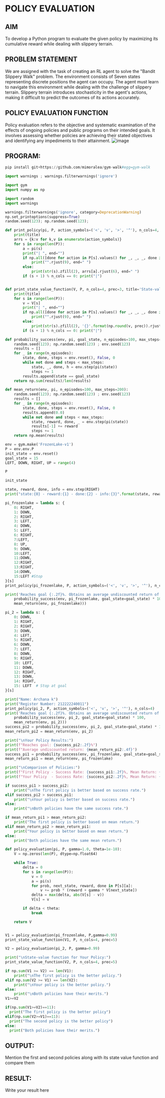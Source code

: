 # POLICY EVALUATION

## AIM
To develop a Python program to evaluate the given policy by maximizing its cumulative reward while dealing with slippery terrain.

## PROBLEM STATEMENT
We are assigned with the task of creating an RL agent to solve the "Bandit Slippery Walk" problem. The environment consists of Seven states representing discrete positions the agent can occupy. The agent must learn to navigate this environment while dealing with the challenge of slippery terrain. Slippery terrain introduces stochasticity in the agent's actions, making it difficult to predict the outcomes of its actions accurately.

## POLICY EVALUATION FUNCTION
Policy evaluation refers to the objective and systematic examination of the effects of ongoing policies and public programs on their intended goals. It involves assessing whether policies are achieving their stated objectives and identifying any impediments to their attainment.
![image](https://github.com/user-attachments/assets/a895dad5-6784-4ec0-8da0-b3f254ef59d6)

## PROGRAM:
```py
pip install git+https://github.com/mimoralea/gym-walk#egg=gym-walk

import warnings ; warnings.filterwarnings('ignore')

import gym
import numpy as np

import random
import warnings

warnings.filterwarnings('ignore', category=DeprecationWarning)
np.set_printoptions(suppress=True)
random.seed(123); np.random.seed(123);

def print_policy(pi, P, action_symbols=('<', 'v', '>', '^'), n_cols=4, title='Policy:'):
    print(title)
    arrs = {k:v for k,v in enumerate(action_symbols)}
    for s in range(len(P)):
        a = pi(s)
        print("| ", end="")
        if np.all([done for action in P[s].values() for _, _, _, done in action]):
            print("".rjust(9), end=" ")
        else:
            print(str(s).zfill(2), arrs[a].rjust(6), end=" ")
        if (s + 1) % n_cols == 0: print("|")


def print_state_value_function(V, P, n_cols=4, prec=3, title='State-value function:'):
    print(title)
    for s in range(len(P)):
        v = V[s]
        print("| ", end="")
        if np.all([done for action in P[s].values() for _, _, _, done in action]):
            print("".rjust(9), end=" ")
        else:
            print(str(s).zfill(2), '{}'.format(np.round(v, prec)).rjust(6), end=" ")
        if (s + 1) % n_cols == 0: print("|")

def probability_success(env, pi, goal_state, n_episodes=100, max_steps=200):
    random.seed(123); np.random.seed(123) ; env.seed(123)
    results = []
    for _ in range(n_episodes):
        state, done, steps = env.reset(), False, 0
        while not done and steps < max_steps:
            state, _, done, h = env.step(pi(state))
            steps += 1
        results.append(state == goal_state)
    return np.sum(results)/len(results)

def mean_return(env, pi, n_episodes=100, max_steps=200):
    random.seed(123); np.random.seed(123) ; env.seed(123)
    results = []
    for _ in range(n_episodes):
        state, done, steps = env.reset(), False, 0
        results.append(0.0)
        while not done and steps < max_steps:
            state, reward, done, _ = env.step(pi(state))
            results[-1] += reward
            steps += 1
    return np.mean(results)

env = gym.make('FrozenLake-v1')
P = env.env.P
init_state = env.reset()
goal_state = 15
LEFT, DOWN, RIGHT, UP = range(4)

P

init_state

state, reward, done, info = env.step(RIGHT)
print("state:{0} - reward:{1} - done:{2} - info:{3}".format(state, reward, done, info))

pi_frozenlake = lambda s: {
    0: RIGHT,
    1: DOWN,
    2: RIGHT,
    3: LEFT,
    4: DOWN,
    5: LEFT,
    6: RIGHT,
    7:LEFT,
    8: UP,
    9: DOWN,
    10:LEFT,
    11:DOWN,
    12:RIGHT,
    13:RIGHT,
    14:DOWN,
    15:LEFT #Stop
}[s]
print_policy(pi_frozenlake, P, action_symbols=('<', 'v', '>', '^'), n_cols=4)

print('Reaches goal {:.2f}%. Obtains an average undiscounted return of {:.4f}.'.format(
    probability_success(env, pi_frozenlake, goal_state=goal_state) * 100,
    mean_return(env, pi_frozenlake)))

pi_2 = lambda s: {
    0: DOWN,
    1: RIGHT,
    2: RIGHT,
    3: DOWN,
    4: LEFT,
    5: RIGHT,
    6: DOWN,
    7: LEFT,
    8: DOWN,
    9: RIGHT,
    10: LEFT,
    11: DOWN,
    12: RIGHT,
    13: DOWN,
    14: RIGHT,
    15: LEFT  # Stop at goal
}[s]

print("Name: Archana k")
print("Register Number: 212222240011")
print_policy(pi_2, P, action_symbols=('<', 'v', '>', '^'), n_cols=4)
print('Reaches goal {:.2f}%. Obtains an average undiscounted return of {:.4f}.'.format(
    probability_success(env, pi_2, goal_state=goal_state) * 100,
    mean_return(env, pi_2)))
success_pi2 = probability_success(env, pi_2, goal_state=goal_state) * 100
mean_return_pi2 = mean_return(env, pi_2)

print("\nYour Policy Results:")
print(f"Reaches goal: {success_pi2:.2f}%")
print(f"Average undiscounted return: {mean_return_pi2:.4f}")
success_pi1 = probability_success(env, pi_frozenlake, goal_state=goal_state) * 100
mean_return_pi1 = mean_return(env, pi_frozenlake)

print("\nComparison of Policies:")
print(f"First Policy - Success Rate: {success_pi1:.2f}%, Mean Return: {mean_return_pi1:.4f}")
print(f"Your Policy  - Success Rate: {success_pi2:.2f}%, Mean Return: {mean_return_pi2:.4f}")

if success_pi1 > success_pi2:
    print("\nThe first policy is better based on success rate.")
elif success_pi2 > success_pi1:
    print("\nYour policy is better based on success rate.")
else:
    print("\nBoth policies have the same success rate.")

if mean_return_pi1 > mean_return_pi2:
    print("The first policy is better based on mean return.")
elif mean_return_pi2 > mean_return_pi1:
    print("Your policy is better based on mean return.")
else:
    print("Both policies have the same mean return.")

def policy_evaluation(pi, P, gamma=1.0, theta=1e-10):
    V = np.zeros(len(P), dtype=np.float64)

    while True:
        delta = 0
        for s in range(len(P)):
            v = 0
            a = pi(s)
            for prob, next_state, reward, done in P[s][a]:
                v += prob * (reward + gamma * V[next_state])
            delta = max(delta, abs(V[s] - v))
            V[s] = v

        if delta < theta:
            break

    return V


V1 = policy_evaluation(pi_frozenlake, P,gamma=0.99)
print_state_value_function(V1, P, n_cols=4, prec=5)

V2 = policy_evaluation(pi_2, P, gamma=0.99)

print("\nState-value function for Your Policy:")
print_state_value_function(V2, P, n_cols=4, prec=5)

if np.sum(V1 >= V2) == len(V1):
    print("\nThe first policy is the better policy.")
elif np.sum(V2 >= V1) == len(V2):
    print("\nYour policy is the better policy.")
else:
    print("\nBoth policies have their merits.")
V1>=V2

if(np.sum(V1>=V2)==11):
  print("The first policy is the better policy")
elif(np.sum(V2>=V1)==11):
  print("The second policy is the better policy")
else:
  print("Both policies have their merits.")

```

## OUTPUT:
Mention the first and second policies along with its state value function and compare them

## RESULT:

Write your result here
